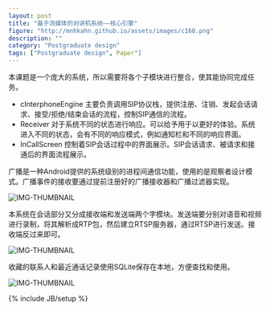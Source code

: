```yaml
---
layout: post
title: "基于流媒体的对讲机系统——核心引擎"
figure: "http://mnhkahn.github.io/assets/images/c168.png"
description: ""
category: "Postgraduate design"
tags: ["Postgraduate design", Paper"]
---
```


本课题是一个庞大的系统，所以需要将各个子模块进行整合，使其能协同完成任务。

+ cInterphoneEngine 主要负责调用SIP协议栈，提供注册、注销、发起会话请求、接受/拒绝/结束会话的流程，控制SIP通信的流程。
+ Receiver 对于系统不同的状态进行响应。可以给予用于以更好的体验。系统进入不同的状态，会有不同的响应模式，例如通知栏和不同的响应界面。
+ InCallScreen 控制着SIP会话过程中的界面展示。SIP会话请求、被请求和接通后的界面流程展示。

广播是一种Android提供的系统级别的进程间通信功能，使用的是观察者设计模式。广播事件的接收要通过提前注册好的广播接收器和广播过滤器实现。

![IMG-THUMBNAIL](http://cyeam.qiniudn.com/receiver.png)

本系统在会话部分又分成接收端和发送端两个字模块。发送端要分别对语音和视频进行录制，将其解析成RTP包，然后建立RTSP服务器，通过RTSP进行发送。接收端反过来即可。

![IMG-THUMBNAIL](http://cyeam.qiniudn.com/%E6%B5%81%E7%A8%8B%E5%9B%BE.png)

收藏的联系人和最近通话记录使用SQLite保存在本地，方便查找和使用。

![IMG-THUMBNAIL](http://cyeam.qiniudn.com/service_framework.png)


{% include JB/setup %}